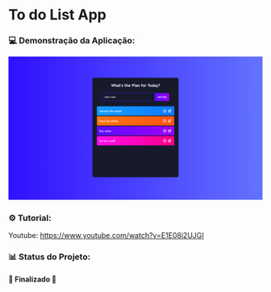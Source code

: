 # To do List App

### 💻 Demonstração da Aplicação:
![preview img](/todo-list.png)

### ⚙ Tutorial:
Youtube: https://www.youtube.com/watch?v=E1E08i2UJGI

### 📊 Status do Projeto:

<h4>🚧 Finalizado  🚧</h4>
